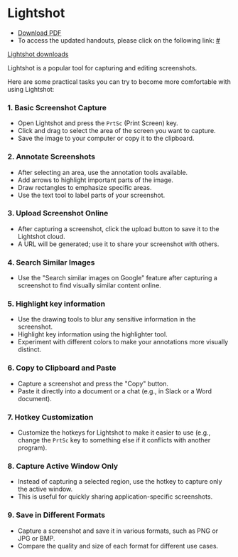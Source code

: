 # Lightshot

- [Download PDF](#)
- To access the updated handouts, please click on the following link:
[#](#)

[Lightshot downloads](https://app.prntscr.com/en/download.html)

Lightshot is a popular tool for capturing and editing screenshots.
 
Here are some practical tasks you can try to become more comfortable with using Lightshot:

### 1. **Basic Screenshot Capture**
   - Open Lightshot and press the `PrtSc` (Print Screen) key.
   - Click and drag to select the area of the screen you want to capture.
   - Save the image to your computer or copy it to the clipboard.

### 2. **Annotate Screenshots**
   - After selecting an area, use the annotation tools available.
   - Add arrows to highlight important parts of the image.
   - Draw rectangles to emphasize specific areas.
   - Use the text tool to label parts of your screenshot.

### 3. **Upload Screenshot Online**
   - After capturing a screenshot, click the upload button to save it to the Lightshot cloud.
   - A URL will be generated; use it to share your screenshot with others.

### 4. **Search Similar Images**
   - Use the "Search similar images on Google" feature after capturing a screenshot to find visually similar content online.
   
### 5. **Highlight key information**
   - Use the drawing tools to blur any sensitive information in the screenshot.
   - Highlight key information using the highlighter tool.
   - Experiment with different colors to make your annotations more visually distinct.

### 6. **Copy to Clipboard and Paste**
   - Capture a screenshot and press the "Copy" button.
   - Paste it directly into a document or a chat (e.g., in Slack or a Word document).

### 7. **Hotkey Customization**
   - Customize the hotkeys for Lightshot to make it easier to use (e.g., change the `PrtSc` key to something else if it conflicts with another program).

### 8. **Capture Active Window Only**
   - Instead of capturing a selected region, use the hotkey to capture only the active window.
   - This is useful for quickly sharing application-specific screenshots.

### 9. **Save in Different Formats**
   - Capture a screenshot and save it in various formats, such as PNG or JPG or BMP.
   - Compare the quality and size of each format for different use cases.

